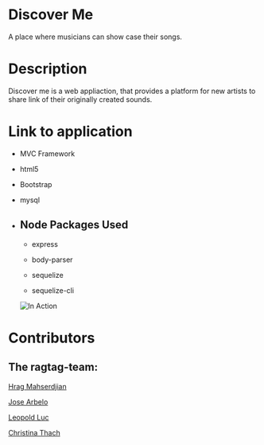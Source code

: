 # Discover Me
A place where musicians can show case their songs.

# Description
Discover me is a web appliaction, that provides a platform for new artists to share link of their originally created sounds.  

# Link to application
* MVC Framework

* html5

* Bootstrap

* mysql

* ## Node Packages Used

    * express

    * body-parser

    * sequelize

    * sequelize-cli


  ![In Action](/public/images/discoverMe.png "In Action")

# Contributors

## The ragtag-team:

[Hrag Mahserdjian](https://github.com/Hmahserdjian)

[Jose Arbelo](https://github.com/Baldir407)

[Leopold Luc](https://github.com/kamaroluc)

[Christina Thach](https://github.com/cthach010)

